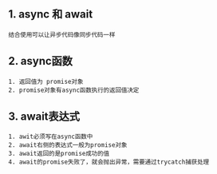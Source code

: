 ## 1. async 和 await

    结合使用可以让异步代码像同步代码一样

## 2. async函数
    1. 返回值为 promise对象
    2. promise对象有async函数执行的返回值决定

## 3. await表达式
    1. awit必须写在async函数中
    2. await右侧的表达式一般为promise对象
    3. await返回的是promise成功的值
    4. await的promise失败了，就会抛出异常，需要通过trycatch捕获处理

